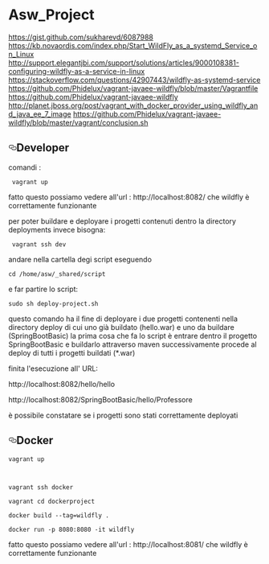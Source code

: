 # Asw_Project


https://gist.github.com/sukharevd/6087988
https://kb.novaordis.com/index.php/Start_WildFly_as_a_systemd_Service_on_Linux
http://support.elegantjbi.com/support/solutions/articles/9000108381-configuring-wildfly-as-a-service-in-linux
https://stackoverflow.com/questions/42907443/wildfly-as-systemd-service
https://github.com/Phidelux/vagrant-javaee-wildfly/blob/master/Vagrantfile
https://github.com/Phidelux/vagrant-javaee-wildfly
http://planet.jboss.org/post/vagrant_with_docker_provider_using_wildfly_and_java_ee_7_image
https://github.com/Phidelux/vagrant-javaee-wildfly/blob/master/vagrant/conclusion.sh


<h2><a id="user-content-usage" class="anchor" aria-hidden="true" href="#usage"><svg class="octicon octicon-link" viewBox="0 0 16 16" version="1.1" width="16" height="16" aria-hidden="true"><path fill-rule="evenodd" d="M4 9h1v1H4c-1.5 0-3-1.69-3-3.5S2.55 3 4 3h4c1.45 0 3 1.69 3 3.5 0 1.41-.91 2.72-2 3.25V8.59c.58-.45 1-1.27 1-2.09C10 5.22 8.98 4 8 4H4c-.98 0-2 1.22-2 2.5S3 9 4 9zm9-3h-1v1h1c1 0 2 1.22 2 2.5S13.98 12 13 12H9c-.98 0-2-1.22-2-2.5 0-.83.42-1.64 1-2.09V6.25c-1.09.53-2 1.84-2 3.25C6 11.31 7.55 13 9 13h4c1.45 0 3-1.69 3-3.5S14.5 6 13 6z"></path></svg></a>Developer</h2>

comandi :
<pre><code> vagrant up 
</code></pre>

fatto questo possiamo vedere all'url :
http://localhost:8082/
che wildfly è correttamente funzionante

per poter buildare e deployare i progetti contenuti dentro la directory deployments invece bisogna:

<pre><code> vagrant ssh dev 
</code></pre>

andare nella cartella degi script eseguendo
<pre><code>cd /home/asw/_shared/script
</code></pre> e far partire lo script:

<pre><code>sudo sh deploy-project.sh
</code></pre>
questo comando ha il fine di deployare i due progetti contenenti nella directory deploy di cui uno già buildato (hello.war) e uno da buildare (SpringBootBasic) 
la prima cosa che fa lo script è entrare dentro il progetto SpringBootBasic e buildarlo attraverso maven 
successivamente procede al deploy di tutti i progetti buildati (*.war)

finita l'esecuzione all' URL:

http://localhost:8082/hello/hello

http://localhost:8082/SpringBootBasic/hello/Professore

è possibile constatare se i progetti sono stati correttamente deployati
<h2><a id="user-content-usage" class="anchor" aria-hidden="true" href="#usage"><svg class="octicon octicon-link" viewBox="0 0 16 16" version="1.1" width="16" height="16" aria-hidden="true"><path fill-rule="evenodd" d="M4 9h1v1H4c-1.5 0-3-1.69-3-3.5S2.55 3 4 3h4c1.45 0 3 1.69 3 3.5 0 1.41-.91 2.72-2 3.25V8.59c.58-.45 1-1.27 1-2.09C10 5.22 8.98 4 8 4H4c-.98 0-2 1.22-2 2.5S3 9 4 9zm9-3h-1v1h1c1 0 2 1.22 2 2.5S13.98 12 13 12H9c-.98 0-2-1.22-2-2.5 0-.83.42-1.64 1-2.09V6.25c-1.09.53-2 1.84-2 3.25C6 11.31 7.55 13 9 13h4c1.45 0 3-1.69 3-3.5S14.5 6 13 6z"></path></svg></a>Docker</h2>
<pre><code>vagrant up 

</code></pre>

<pre><code>vagrant ssh docker
</code></pre>

<pre><code>vagrant cd dockerproject
</code></pre>

<pre><code>docker build --tag=wildfly .
</code></pre>

<pre><code>docker run -p 8080:8080 -it wildfly
</code></pre>


fatto questo possiamo vedere all'url : 
http://localhost:8081/
che wildfly è correttamente funzionante
